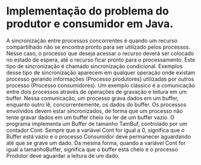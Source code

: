 # Implementação do problema do produtor e consumidor em Java.

A sincronização entre processos concorrentes é quando um recurso compartilhado não se encontra pronto para ser utilizado pelos processos. 
Nesse caso, o processo que deseja acessar o recurso deverá ser colocado no estado de espera, até o recurso ficar pronto para o processamento. 
Este tipo de sincronização é chamado sincronização condicional.
Exemplos desse tipo de sincronização aparecem em qualquer operação onde existam processo gerando informações (Processo produtores) utilizadas por outros processo (Processo consumidores). 
Um exemplo clássico é a comunicação entre dois processos através de operações de gravação e leitura em um buffer. 
Nessa comunicação, um processo grava dados em um buffer, enquanto outro lê, concorrentemente, os dados do buffer. 
Os processos envolvidos devem estar sincronizados, de forma que um processo não tente gravar dados em um buffer cheio ou ler de um buffer vazio.
O programa implementa um Buffer de tamanho TamBuf, controlado por um contador Cont. 
Sempre que a variável Cont for igual a 0, significa que o Buffer está vazio e o processo Consumidor deve permanecer aguardando até que se grave um dado. 
Da mesma forma, quando a variável Cont for igual a tamanhoBuffer, significa que o buffer está cheio e o processo Produtor deve aguardar a leitura de um dado.

